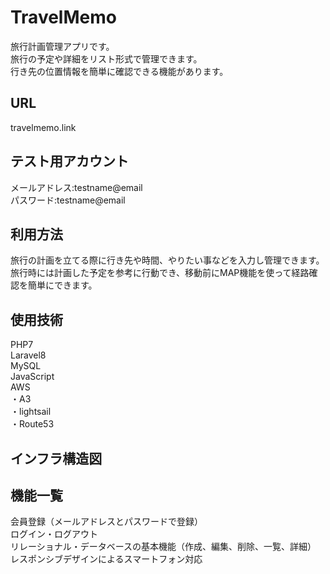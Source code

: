 # TravelMemo <br>
旅行計画管理アプリです。　<br>
旅行の予定や詳細をリスト形式で管理できます。　 <br>
行き先の位置情報を簡単に確認できる機能があります。 <br>
## URL <br>
travelmemo.link <br>
## テスト用アカウント <br>
メールアドレス:testname@email  <br>
パスワード:testname@email  <br>
## 利用方法　<br>
旅行の計画を立てる際に行き先や時間、やりたい事などを入力し管理できます。 <br>
旅行時には計画した予定を参考に行動でき、移動前にMAP機能を使って経路確認を簡単にできます。　<br>
## 使用技術 <br>
PHP7 <br>
Laravel8 <br>
MySQL <br>
JavaScript <br>
AWS <br>
 ・A3 <br>
 ・lightsail <br>
 ・Route53 <br>
## インフラ構造図 <br>

## 機能一覧 <br>
会員登録（メールアドレスとパスワードで登録） <br>
ログイン・ログアウト <br>
リレーショナル・データベースの基本機能（作成、編集、削除、一覧、詳細） <br>
レスポンシブデザインによるスマートフォン対応 <br>
